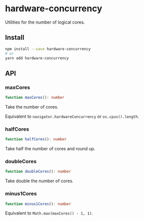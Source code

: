 # hardware-concurrency

Utilities for the number of logical cores.

## Install

```sh
npm install --save hardware-concurrency
# or
yarn add hardware-concurrency
```

## API

### maxCores

```ts
function maxCores(): number
```

Take the number of cores.

Equivalent to `navigator.hardwareConcurrency` or `os.cpus().length`.

### halfCores

```ts
function halfCores(): number
```

Take half the number of cores and round up.

### doubleCores

```ts
function doubleCores(): number
```

Take double the number of cores.

### minus1Cores

```ts
function minus1Cores(): number
```

Equivalent to `Math.max(maxCores() - 1, 1)`.
